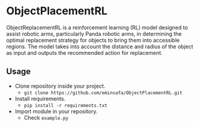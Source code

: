 # ObjectPlacementRL

ObjectReplacementRL is a reinforcement learning (RL) model designed to assist robotic arms, particularly Panda robotic arms, in determining the optimal replacement strategy for objects to bring them into accessible regions. The model takes into account the distance and radius of the object as input and outputs the recommended action for replacement.


## Usage

- Clone repository inside your project.
  - `git clone https://github.com/eminsafa/ObjectPlacementRL.git`
- Install requirements.
  - `pip install -r requirements.txt`
- Import module in your repository.
  - Check `example.py`
